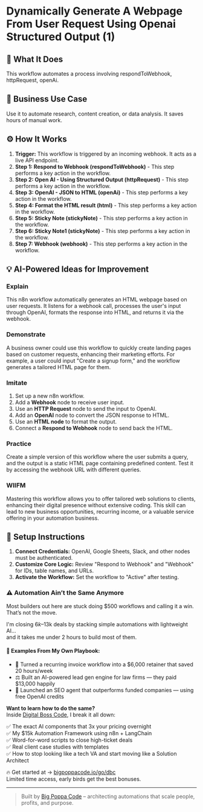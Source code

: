 # Dynamically Generate A Webpage From User Request Using Openai Structured Output (1)

## 🚀 What It Does
This workflow automates a process involving respondToWebhook, httpRequest, openAi.

## 💼 Business Use Case
Use it to automate research, content creation, or data analysis. It saves hours of manual work.

## ⚙️ How It Works
1.  **Trigger:** This workflow is triggered by an incoming webhook. It acts as a live API endpoint.
2. **Step 1: Respond to Webhook (respondToWebhook)** - This step performs a key action in the workflow.
3. **Step 2: Open AI - Using Structured Output (httpRequest)** - This step performs a key action in the workflow.
4. **Step 3: OpenAI - JSON to HTML (openAi)** - This step performs a key action in the workflow.
5. **Step 4: Format the HTML result (html)** - This step performs a key action in the workflow.
6. **Step 5: Sticky Note (stickyNote)** - This step performs a key action in the workflow.
7. **Step 6: Sticky Note1 (stickyNote)** - This step performs a key action in the workflow.
8. **Step 7: Webhook (webhook)** - This step performs a key action in the workflow.

## 💡 AI-Powered Ideas for Improvement
### Explain
This n8n workflow automatically generates an HTML webpage based on user requests. It listens for a webhook call, processes the user's input through OpenAI, formats the response into HTML, and returns it via the webhook.

### Demonstrate
A business owner could use this workflow to quickly create landing pages based on customer requests, enhancing their marketing efforts. For example, a user could input "Create a signup form," and the workflow generates a tailored HTML page for them.

### Imitate
1. Set up a new n8n workflow.
2. Add a **Webhook** node to receive user input.
3. Use an **HTTP Request** node to send the input to OpenAI.
4. Add an **OpenAI** node to convert the JSON response to HTML.
5. Use an **HTML node** to format the output.
6. Connect a **Respond to Webhook** node to send back the HTML.

### Practice
Create a simple version of this workflow where the user submits a query, and the output is a static HTML page containing predefined content. Test it by accessing the webhook URL with different queries.

### WIIFM
Mastering this workflow allows you to offer tailored web solutions to clients, enhancing their digital presence without extensive coding. This skill can lead to new business opportunities, recurring income, or a valuable service offering in your automation business.

## 🔧 Setup Instructions
1. **Connect Credentials:** OpenAI, Google Sheets, Slack, and other nodes must be authenticated.
2. **Customize Core Logic:** Review "Respond to Webhook" and "Webhook" for IDs, table names, and URLs.
3. **Activate the Workflow:** Set the workflow to "Active" after testing.

### ⚠️ Automation Ain’t the Same Anymore

Most builders out here are stuck doing $500 workflows and calling it a win.  
That’s not the move.  

I'm closing $6k–$13k deals by stacking simple automations with lightweight AI...  
and it takes me under 2 hours to build most of them.

#### 🧠 Examples From My Own Playbook:
- 🔁 Turned a recurring invoice workflow into a $6,000 retainer that saved 20 hours/week  
- ⚖️ Built an AI-powered lead gen engine for law firms — they paid $13,000 happily  
- 🚀 Launched an SEO agent that outperforms funded companies — using free OpenAI credits  

**Want to learn how to do the same?**  
Inside [Digital Boss Code](https://bigpoppacode.io/go/dbc), I break it all down:

✅ The exact AI components that 3x your pricing overnight  
✅ My $15k Automation Framework using n8n + LangChain  
✅ Word-for-word scripts to close high-ticket deals  
✅ Real client case studies with templates  
✅ How to stop looking like a tech VA and start moving like a Solution Architect  

🔥 Get started at → [bigpoppacode.io/go/dbc](https://bigpoppacode.io/go/dbc)  
Limited time access, early birds get the best bonuses.

---
> Built by [Big Poppa Code](https://bigpoppacode.io) – architecting automations that scale people, profits, and purpose.

